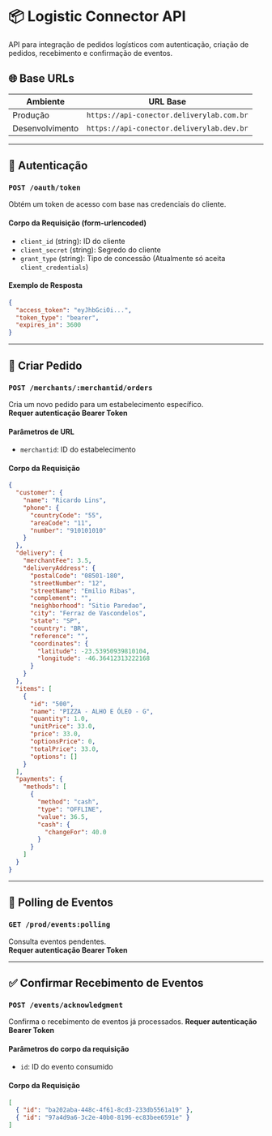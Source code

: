 
# 📦 Logistic Connector API

API para integração de pedidos logísticos com autenticação, criação de pedidos, recebimento e confirmação de eventos.

## 🌐 Base URLs

| Ambiente | URL Base |
|----------|----------|
| Produção | `https://api-conector.deliverylab.com.br` |
| Desenvolvimento | `https://api-conector.deliverylab.dev.br` |

---

## 🔐 Autenticação

### `POST /oauth/token`

Obtém um token de acesso com base nas credenciais do cliente.

#### Corpo da Requisição (form-urlencoded)

- `client_id` (string): ID do cliente  
- `client_secret` (string): Segredo do cliente  
- `grant_type` (string): Tipo de concessão (Atualmente só aceita `client_credentials`)  

#### Exemplo de Resposta

```json
{
  "access_token": "eyJhbGciOi...",
  "token_type": "bearer",
  "expires_in": 3600
}
```

---

## 📝 Criar Pedido

### `POST /merchants/:merchantid/orders`

Cria um novo pedido para um estabelecimento específico.  
**Requer autenticação Bearer Token**

#### Parâmetros de URL

- `merchantid`: ID do estabelecimento

#### Corpo da Requisição

```json
{
  "customer": {
    "name": "Ricardo Lins",
    "phone": {
      "countryCode": "55",
      "areaCode": "11",
      "number": "910101010"
    }
  },
  "delivery": {
    "merchantFee": 3.5,
    "deliveryAddress": {
      "postalCode": "08501-180",
      "streetNumber": "12",
      "streetName": "Emilio Ribas",
      "complement": "",
      "neighborhood": "Sitio Paredao",
      "city": "Ferraz de Vascondelos",
      "state": "SP",
      "country": "BR",
      "reference": "",
      "coordinates": {
        "latitude": -23.53950939810104,
        "longitude": -46.36412313222168
      }
    }
  },
  "items": [
    {
      "id": "500",
      "name": "PIZZA - ALHO E ÓLEO - G",
      "quantity": 1.0,
      "unitPrice": 33.0,
      "price": 33.0,
      "optionsPrice": 0,
      "totalPrice": 33.0,
      "options": []
    }
  ],
  "payments": {
    "methods": [
      {
        "method": "cash",
        "type": "OFFLINE",
        "value": 36.5,
        "cash": {
          "changeFor": 40.0
        }
      }
    ]
  }
}
```

---

## 🔁 Polling de Eventos

### `GET /prod/events:polling`

Consulta eventos pendentes.  
**Requer autenticação Bearer Token**

---

## ✅ Confirmar Recebimento de Eventos

### `POST /events/acknowledgment`

Confirma o recebimento de eventos já processados.
**Requer autenticação Bearer Token**

#### Parâmetros do corpo da requisição

- `id`: ID do evento consumido

#### Corpo da Requisição

```json
[
  { "id": "ba202aba-448c-4f61-8cd3-233db5561a19" },
  { "id": "97a4d9a6-3c2e-40b0-8196-ec83bee6591e" }
]
```
